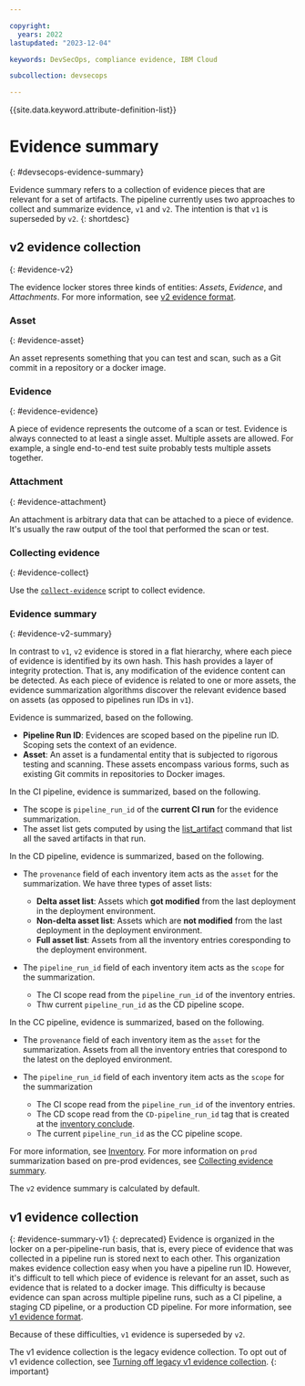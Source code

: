 ```yaml
---

copyright:
  years: 2022
lastupdated: "2023-12-04"

keywords: DevSecOps, compliance evidence, IBM Cloud

subcollection: devsecops

---
```


{{site.data.keyword.attribute-definition-list}}

# Evidence summary
{: #devsecops-evidence-summary}

Evidence summary refers to a collection of evidence pieces that are relevant for a set of artifacts. The pipeline currently uses two approaches to collect and summarize evidence, `v1` and `v2`. The intention is that `v1` is superseded by `v2`.
{: shortdesc}

## v2 evidence collection
{: #evidence-v2}

The evidence locker stores three kinds of entities: _Assets_, _Evidence_, and _Attachments_. For more information, see [v2 evidence format](/docs/devsecops?topic=devsecops-devsecops-evidence#devsecops-v2-evidence-format).

### Asset
{: #evidence-asset}

An asset represents something that you can test and scan, such as a Git commit in a repository or a docker image.

### Evidence
{: #evidence-evidence}

A piece of evidence represents the outcome of a scan or test. Evidence is always connected to at least a single asset. Multiple assets are allowed. For example, a single end-to-end test suite probably tests multiple assets together.

### Attachment
{: #evidence-attachment}

An attachment is arbitrary data that can be attached to a piece of evidence. It's usually the raw output of the tool that performed the scan or test.

### Collecting evidence
{: #evidence-collect}

Use the [`collect-evidence`](/docs/devsecops?topic=devsecops-devsecops-collect-evidence) script to collect evidence.

### Evidence summary
{: #evidence-v2-summary}

In contrast to `v1`, `v2` evidence is stored in a flat hierarchy, where each piece of evidence is identified by its own hash. This hash provides a layer of integrity protection. That is, any modification of the evidence content can be detected. As each piece of evidence is related to one or more assets, the evidence summarization algorithms discover the relevant evidence based on assets (as opposed to pipelines run IDs in `v1`).

Evidence is summarized, based on the following.

- **Pipeline Run ID**: Evidences are scoped based on the pipeline run ID. Scoping sets the context of an evidence.
- **Asset**: An asset is a fundamental entity that is subjected to rigorous testing and scanning. These assets encompass various forms, such as existing Git commits in repositories to Docker images.

In the CI pipeline, evidence is summarized, based on the following.

- The scope is `pipeline_run_id` of the **current CI run** for the evidence summarization.
- The asset list gets computed by using the [list_artifact](/docs/devsecops?topic=devsecops-devsecops-pipelinectl#list_artifacts) command that list all the saved artifacts in that run.

In the CD pipeline, evidence is summarized, based on the following.

- The `provenance` field of each inventory item acts as the `asset` for the summarization.
  We have three types of asset lists: 
    - **Delta asset list**: Assets which **got modified** from the last deployment in the deployment environment.
    -	**Non-delta asset list**: Assets which are **not modified** from the last deployment in the deployment environment.
    -	**Full asset list**: Assets from all the inventory entries coresponding to the deployment environment.

- The `pipeline_run_id` field of each inventory item acts as the `scope` for the summarization.
    - The CI scope read from the `pipeline_run_id` of the inventory entries.
    - Thw current `pipeline_run_id` as the CD pipeline scope.

In the CC pipeline, evidence is summarized, based on the following.

- The `provenance` field of each inventory item as the `asset` for the summarization. Assets from all the inventory entries that corespond to the latest on the deployed environment.

- The `pipeline_run_id` field of each inventory item acts as the `scope` for the summarization
    - The CI scope read from the `pipeline_run_id` of the inventory entries.
    - The CD scope read from the `CD-pipeline_run_id` tag that is created at the [inventory conclude](/docs/devsecops?topic=devsecops-cd-devsecops-inventory#inventory-conclude).
    - The current `pipeline_run_id` as the CC pipeline scope.

For more information, see [Inventory](/docs/devsecops?topic=devsecops-cd-devsecops-inventory).
For more information on `prod` summarization based on pre-prod evidences, see [Collecting evidence summary](/docs/devsecops?topic=devsecops-cd-devsecops-cd-pipeline#cd-devsecops-pipeline-collect).

The `v2` evidence summary is calculated by default. 

## v1 evidence collection 
{: #evidence-summary-v1}
{: deprecated}
Evidence is organized in the locker on a per-pipeline-run basis, that is, every piece of evidence that was collected in a pipeline run is stored next to each other. This organization makes evidence collection easy when you have a pipeline run ID. However, it's difficult to tell which piece of evidence is relevant for an asset, such as evidence that is related to a docker image. This difficulty is because evidence can span across multiple pipeline runs, such as a CI pipeline, a staging CD pipeline, or a production CD pipeline.
For more information, see [v1 evidence format](/docs/devsecops?topic=devsecops-devsecops-evidence#devsecops-v1-evidence-format).

Because of these difficulties, `v1` evidence is superseded by `v2`.

The v1 evidence collection is the legacy evidence collection. To opt out of v1 evidence collection, see [Turning off legacy v1 evidence collection](/docs/devsecops?topic=devsecops-turn-off-v1-evidence).
{: important}
